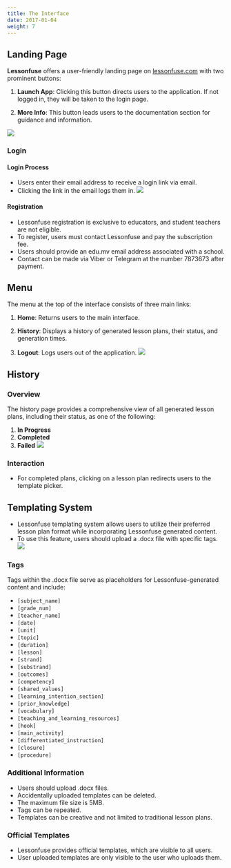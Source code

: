 ```yaml
---
title: The Interface
date: 2017-01-04
weight: 7
---
```


## Landing Page

**Lessonfuse** offers a user-friendly landing page on [lessonfuse.com](https://lessonfuse.com) with two prominent buttons:

1. **Launch App**: Clicking this button directs users to the application. If not logged in, they will be taken to the login page.

2. **More Info**: This button leads users to the documentation section for guidance and information.

![](images/landing.png)

### Login

#### Login Process

- Users enter their email address to receive a login link via email.
- Clicking the link in the email logs them in.
  ![](images/login.png)

#### Registration

- Lessonfuse registration is exclusive to educators, and student teachers are not eligible.
- To register, users must contact Lessonfuse and pay the subscription fee.
- Users should provide an edu.mv email address associated with a school.
- Contact can be made via Viber or Telegram at the number 7873673 after payment.

## Menu

The menu at the top of the interface consists of three main links:

1. **Home**: Returns users to the main interface.

2. **History**: Displays a history of generated lesson plans, their status, and generation times.

3. **Logout**: Logs users out of the application.
   ![](images/menu.png)

## History

### Overview

The history page provides a comprehensive view of all generated lesson plans, including their status, as one of the following:

1. **In Progress**
2. **Completed**
3. **Failed**
   ![](images/history.png)

### Interaction

- For completed plans, clicking on a lesson plan redirects users to the template picker.

## Templating System

- Lessonfuse templating system allows users to utilize their preferred lesson plan format while incorporating Lessonfuse generated content.
- To use this feature, users should upload a .docx file with specific tags.
  ![](images/template.png)

### Tags

Tags within the .docx file serve as placeholders for Lessonfuse-generated content and include:

- `[subject_name]`
- `[grade_num]`
- `[teacher_name]`
- `[date]`
- `[unit]`
- `[topic]`
- `[duration]`
- `[lesson]`
- `[strand]`
- `[substrand]`
- `[outcomes]`
- `[competency]`
- `[shared_values]`
- `[learning_intention_section]`
- `[prior_knowledge]`
- `[vocabulary]`
- `[teaching_and_learning_resources]`
- `[hook]`
- `[main_activity]`
- `[differentiated_instruction]`
- `[closure]`
- `[procedure]`

### Additional Information

- Users should upload .docx files.
- Accidentally uploaded templates can be deleted.
- The maximum file size is 5MB.
- Tags can be repeated.
- Templates can be creative and not limited to traditional lesson plans.

### Official Templates

- Lessonfuse provides official templates, which are visible to all users.
- User uploaded templates are only visible to the user who uploads them.
